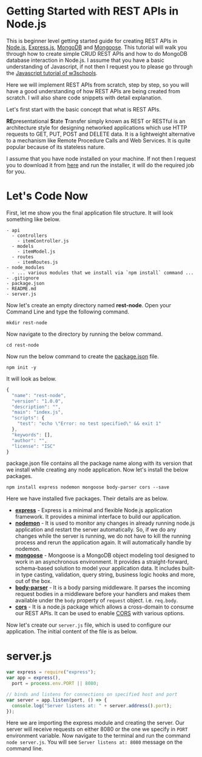 # Getting Started with REST APIs in Node.js

This is beginner level getting started guide for creating REST APIs in [Node.js](https://nodejs.org/en/docs/), [Express.js](https://expressjs.com/), [MongoDB](https://docs.mongodb.com/) and [Mongoose](http://mongoosejs.com/docs/guide.html). This tutorial will walk you through how to create simple CRUD REST APIs and how to do MongoDB database interaction in Node.js. I assume that you have a basic understanding of Javascript, if not then I request you to please go through the [Javascript tutorial of w3schools](http://mongoosejs.com/docs/guide.html).

Here we will implement REST APIs from scratch, step by step, so you will have a good understanding of how REST APIs are being created from scratch. I will also share code snippets with detail explanation. 

Let's first start with the basic concept that what is REST APIs.

**RE**presentational **S**tate **T**ransfer simply known as REST or RESTful is an architecture style for designing networked applications which use HTTP requests to GET, PUT, POST and DELETE data. It is a lightweight alternative to a mechanism like Remote Procedure Calls and Web Services. It is quite popular because of its stateless nature.

I assume that you have node installed on your machine. If not then I request you to download it from [here](https://nodejs.org/en/) and run the installer, it will do the required job for you.

# Let's Code Now

First, let me show you the final application file structure. It will look something like below.

    - api
      - controllers
        - itemController.js
      - models
        - itemModel.js
      - routes
        - itemRoutes.js
    - node_modules
      - ... various modules that we install via `npm install` command ...
    - .gitignore
    - package.json
    - README.md
    - server.js

Now let's create an empty directory named **rest-node**. Open your Command Line and type the following command.
``` 
mkdir rest-node
```

Now navigate to the directory by running the below command.
```
cd rest-node
```

Now run the below command to create the [package.json](https://docs.npmjs.com/files/package.json) file.
```
npm init -y
```

It will look as below.

```javascript
{
  "name": "rest-node",
  "version": "1.0.0",
  "description": "",
  "main": "index.js",
  "scripts": {
    "test": "echo \"Error: no test specified\" && exit 1"
  },
  "keywords": [],
  "author": "",
  "license": "ISC"
}
```

package.json file contains all the package name along with its version that we install while creating any node application. Now let's install the below packages.

```
npm install express nodemon mongoose body-parser cors --save
```

Here we have installed five packages. Their details are as below.
* **[express](https://expressjs.com/)** - Express is a minimal and flexible Node.js application framework. It provides a minimal interface to build our application.
* **[nodemon](https://github.com/remy/nodemon)** - It is used to monitor any changes in already running node.js application and restart the server automatically. So, if we do any changes while the server is running, we do not have to kill the running process and rerun the application again. It will automatically handle by nodemon.
* **[mongoose](http://mongoosejs.com/)** - Mongoose is a MongoDB object modeling tool designed to work in an asynchronous environment. It provides a straight-forward, schema-based solution to model your application data. It includes built-in type casting, validation, query string, business logic hooks and more, out of the box.
* **[body-parser](https://github.com/expressjs/body-parser)** - It is a body parsing middleware. It parses the incoming request bodies in a middleware before your handlers and makes them available under the `body` property of `request` object. i.e. `req.body`.
* **[cors](https://github.com/expressjs/cors)** - It is a node.js package which allows a cross-domain to consume our REST APIs. It can be used to enable [CORS](https://en.wikipedia.org/wiki/Cross-origin_resource_sharing) with various options.

Now let's create our `server.js` file, which is used to configure our application. The initial content of the file is as below.

# server.js

```javascript
var express = require("express");
var app = express(),
  port = process.env.PORT || 8080;

// binds and listens for connections on specified host and port
var server = app.listen(port, () => {
  console.log("Server listens at: " + server.address().port);
});
```

Here we are importing the express module and creating the server. Our server will receive requests on either 8080 or the one we specify in `PORT` environment variable. Now navigate to the terminal and run the command `node server.js`. You will see `Server listens at: 8080` message on the command line.

